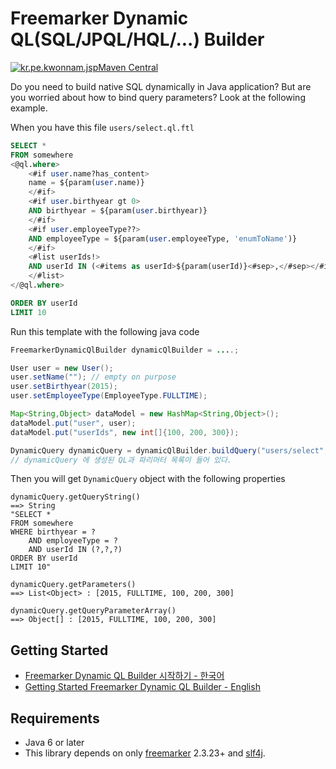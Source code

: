 # Freemarker Dynamic QL(SQL/JPQL/HQL/...) Builder
[![kr.pe.kwonnam.jspMaven Central](https://maven-badges.herokuapp.com/maven-central/kr.pe.kwonnam.freemarkerdynamicqlbuilder/freemarker-dynamic-ql-builder/badge.svg)](https://maven-badges.herokuapp.com/maven-central/kr.pe.kwonnam.freemarkerdynamicqlbuilder/freemarker-dynamic-ql-builder)

Do you need to build native SQL dynamically in Java application? But are you worried about how to bind query parameters? Look at the following example.

When you have this file `users/select.ql.ftl`

```sql
SELECT *
FROM somewhere
<@ql.where>
    <#if user.name?has_content>
    name = ${param(user.name)}
    </#if>
    <#if user.birthyear gt 0>
    AND birthyear = ${param(user.birthyear)}
    </#if>
    <#if user.employeeType??>
    AND employeeType = ${param(user.employeeType, 'enumToName')}
    </#if>
    <#list userIds!>
    AND userId IN (<#items as userId>${param(userId)}<#sep>,</#sep></#items>)
    </#list>
</@ql.where>

ORDER BY userId
LIMIT 10
```

Run this template with the following java code

```java
FreemarkerDynamicQlBuilder dynamicQlBuilder = ....;

User user = new User();
user.setName(""); // empty on purpose
user.setBirthyear(2015);
user.setEmployeeType(EmployeeType.FULLTIME);

Map<String,Object> dataModel = new HashMap<String,Object>();
dataModel.put("user", user);
dataModel.put("userIds", new int[]{100, 200, 300});

DynamicQuery dynamicQuery = dynamicQlBuilder.buildQuery("users/select", dataModel);
// dynamicQuery 에 생성된 QL과 파리머터 목록이 들어 있다.
```

Then you will get `DynamicQuery` object with the following properties
```
dynamicQuery.getQueryString() 
==> String
"SELECT *
FROM somewhere
WHERE birthyear = ?
    AND employeeType = ?
    AND userId IN (?,?,?)
ORDER BY userId
LIMIT 10"

dynamicQuery.getParameters()
==> List<Object> : [2015, FULLTIME, 100, 200, 300] 

dynamicQuery.getQueryParameterArray()
==> Object[] : [2015, FULLTIME, 100, 200, 300] 
```

## Getting Started

* [Freemarker Dynamic QL Builder 시작하기 - 한국어](https://github.com/kwon37xi/freemarker-dynamic-ql-builder/wiki/GettingStarted_KO)
* [Getting Started Freemarker Dynamic QL Builder - English](https://github.com/kwon37xi/freemarker-dynamic-ql-builder/wiki/GettingStarted_EN)

## Requirements
  * Java 6 or later
  * This library depends on only [freemarker](http://freemarker.org) 2.3.23+ and [slf4j](http://www.slf4j.org/).